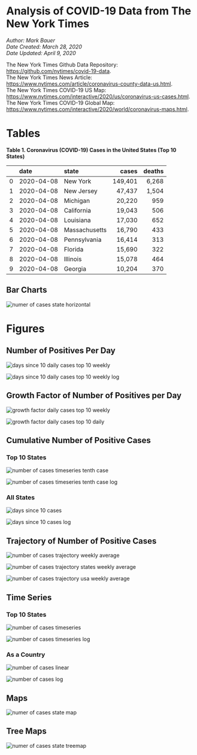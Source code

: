 # Analysis of COVID-19 Data from The New York Times

*Author: Mark Bauer*  
*Date Created: March 28, 2020*  
*Date Updated: April 9, 2020*

The New York Times Github Data Repository: https://github.com/nytimes/covid-19-data.   
The New York Times News Article: https://www.nytimes.com/article/coronavirus-county-data-us.html.  
The New York Times COVID-19 US Map: https://www.nytimes.com/interactive/2020/us/coronavirus-us-cases.html.   
The New York Times COVID-19 Global Map: https://www.nytimes.com/interactive/2020/world/coronavirus-maps.html.  


 

# Tables

**Table 1. Coronavirus (COVID-19) Cases in the United States (Top 10 States)**

|    | date       | state         | cases   | deaths   |
|---:|:-----------|:--------------|--------:|---------:|
|  0 | 2020-04-08 | New York      | 149,401 | 6,268    |
|  1 | 2020-04-08 | New Jersey    | 47,437  | 1,504    |
|  2 | 2020-04-08 | Michigan      | 20,220  | 959      |
|  3 | 2020-04-08 | California    | 19,043  | 506      |
|  4 | 2020-04-08 | Louisiana     | 17,030  | 652      |
|  5 | 2020-04-08 | Massachusetts | 16,790  | 433      |
|  6 | 2020-04-08 | Pennsylvania  | 16,414  | 313      |
|  7 | 2020-04-08 | Florida       | 15,690  | 322      |
|  8 | 2020-04-08 | Illinois      | 15,078  | 464      |
|  9 | 2020-04-08 | Georgia       | 10,204  | 370      |  


## Bar Charts

![numer of cases state horizontal](figures/nyt-covid-19-data-barh.png)  

# Figures

##  Number of Positives Per Day

![days since 10 daily cases top 10 weekly](figures/10-cases-timeseries-by-state-top-10-weekly.png)

![days since 10 daily cases top 10 weekly log](figures/10-cases-timeseries-by-state-top-10-weekly-log.png) 


##  Growth Factor of Number of Positives per Day

![growth factor daily cases top 10 weekly](figures/growth-factor-top-10-weekly.png)

![growth factor daily cases top 10 daily](figures/growth-factor-top-10-daily.png)


## Cumulative Number of Positive Cases  

### Top 10 States
![number of cases timeseries tenth case](figures/nyt-covid-19-state-timeseries-tenth-case.png)

![number of cases timeseries tenth case log](figures/nyt-covid-19-state-timeseries-tenth-case-log.png)  

### All States
![days since 10 cases](figures/10-cases-timeseries-by-state.png)

![days since 10 cases log](figures/10-cases-timeseries-by-state-log.png)


## Trajectory of Number of Positive Cases

![number of cases trajectory weekly average](figures/nyt-covid-19-state-trajectory-weekly-plot.png)   

![number of cases trajectory states weekly average](figures/nyt-covid-19-all-states-trajectory-weekly-plot-labels.png) 

![number of cases trajectory usa weekly average](figures/nyt-covid-19-usa-trajectory-weekly-plot.png)


## Time Series

### Top 10 States
![number of cases timeseries](figures/nyt-covid-19-state-timeseries.png)

![number of cases timeseries log](figures/nyt-covid-19-state-timeseries-log.png)

### As a Country
![number of cases linear](figures/nyt-covid-19-data-linear.png)

![number of cases log](figures/nyt-covid-19-data-log.png)  


## Maps

![numer of cases state map](figures/nyt-covid-19-data-state-map.png)


## Tree Maps

![numer of cases state treemap](figures/nyt-covid-19-data-treemap.png)
